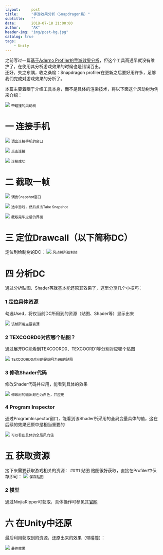 ```yaml
---
layout:     post
title:      "手游效果分析（Snapdragon篇）"
subtitle:   ""
date:       2018-07-18 21:00:00
author:     "AK"
header-img: "img/post-bg.jpg"
catalog: true
tags:
    - Unity
---
```


之前写过一篇[基于Aderno Profiler的手游效果分析](https://ak-techartist.github.io/2017/12/23/mobile-game-revert/)，但这个工具高通早就没有维护了，在使用其分析游戏效果的时候也是错误百出。  
还好，失之东隅，收之桑榆：Snapdragon profiler在更新之后要好用许多，足够我们完成对游戏效果的分析了。  

本篇主要着眼于介绍工具本身，而不是具体的渲染技术，将以下面这个风动树为例来介绍：

![](/img/in-post/mobile-game-effect-snapdragon/1.gif)
<small class="img-hint">带碰撞的风动树</small>

# 一 连接手机

![](/img/in-post/mobile-game-effect-snapdragon/1.png)
<small class="img-hint">调出连接手机的窗口</small>

![](/img/in-post/mobile-game-effect-snapdragon/2.png)
<small class="img-hint">点击连接</small>

![](/img/in-post/mobile-game-effect-snapdragon/3.png)
<small class="img-hint">连接成功</small>

# 二 截取一帧

![](/img/in-post/mobile-game-effect-snapdragon/4.png)
<small class="img-hint">调出Snapshot窗口</small>

![](/img/in-post/mobile-game-effect-snapdragon/5.png)
<small class="img-hint">选中游戏，然后点击Take Snapshot</small>

![](/img/in-post/mobile-game-effect-snapdragon/6.png)
<small class="img-hint">截取完毕之后的界面</small>

# 三 定位Drawcall（以下简称DC）
定位到绘制树的DC：
![](/img/in-post/mobile-game-effect-snapdragon/7.png)
<small class="img-hint">风动树所绘制帧</small>

# 四 分析DC
通过分析贴图、Shader等就基本能还原其效果了，这里分享几个小技巧：

### 1 定位具体资源
勾选Used，将仅当前DC所用到的资源（贴图、Shader等）显示出来

![](/img/in-post/mobile-game-effect-snapdragon/8.png)
<small class="img-hint">该帧所用主要资源</small>

### 2 TEXCOORD0对应哪个贴图？
通过展开DC能看到TEXCOORD0、TEXCOORD1等分别对应哪个贴图

![](/img/in-post/mobile-game-effect-snapdragon/9.png)
<small class="img-hint">TEXCOORD0对应的是编号为96的贴图</small>

### 3 修改Shader代码
修改Shader代码并应用，能看到具体的效果

![](/img/in-post/mobile-game-effect-snapdragon/10.png)
<small class="img-hint">修改树的输出颜色为白色，并应用</small>

### 4 Program Inspector
通过ProgramInspector窗口，能看到该Shader所采用的全局变量具体的值，这在后续的效果还原中是相当重要的

![](/img/in-post/mobile-game-effect-snapdragon/11.png)
<small class="img-hint">可以看到具体的全局风向值</small>

# 五 获取资源
接下来需要获取游戏相关的资源：
###1 贴图
贴图很好获取，直接在Profiler中保存即可：
![](/img/in-post/mobile-game-effect-snapdragon/12.png)
<small class="img-hint">保存贴图</small>

### 2 模型
通过NinjiaRipper可获取，具体操作可参见其[官网](http://cgig.ru/ninjaripper/)

# 六 在Unity中还原
最后利用获取到的资源，还原出来的效果（带碰撞）：

![](/img/in-post/mobile-game-effect-snapdragon/2.gif)
<small class="img-hint">最终效果</small>

































